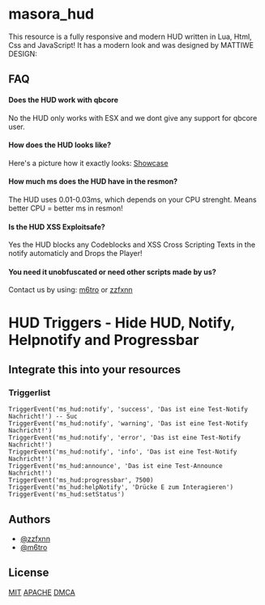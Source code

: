 # masora_hud
This resource is a fully responsive and modern HUD written in Lua, Html, Css and JavaScript! It has a modern look and was designed by MATTIWE DESIGN:


## FAQ

#### Does the HUD work with qbcore
No the HUD only works with ESX and we dont give any support for qbcore user.

#### How does the HUD looks like?
Here's a picture how it exactly looks: [Showcase](https://metro.isfucking.pro/gAgRDE.png)

#### How much ms does the HUD have in the resmon?
The HUD uses 0.01-0.03ms, which depends on your CPU strenght. Means better CPU = better ms in resmon!

#### Is the HUD XSS Exploitsafe?
Yes the HUD blocks any Codeblocks and XSS Cross Scripting Texts in the notify automaticly and Drops the Player!

#### You need it unobfuscated or need other scripts made by us?
Contact us by using: [m6tro](https://discord.com/users/1013917115868250243) or [zzfxnn](https://discord.com/users/1158996506712481844)


# HUD Triggers - Hide HUD, Notify, Helpnotify and Progressbar

## Integrate this into your resources

### Triggerlist
```
TriggerEvent('ms_hud:notify', 'success', 'Das ist eine Test-Notify Nachricht!') -- Suc
TriggerEvent('ms_hud:notify', 'warning', 'Das ist eine Test-Notify Nachricht!')
TriggerEvent('ms_hud:notify', 'error', 'Das ist eine Test-Notify Nachricht!')
TriggerEvent('ms_hud:notify', 'info', 'Das ist eine Test-Notify Nachricht!')
TriggerEvent('ms_hud:announce', 'Das ist eine Test-Announce Nachricht!')
TriggerEvent('ms_hud:progressbar', 7500)
TriggerEvent('ms_hud:helpNotify', 'Drücke E zum Interagieren')
TriggerEvent('ms_hud:setStatus')
```



## Authors

- [@zzfxnn](https://www.github.com/zzfxnn)
- [@m6tro](https://www.github.com/m6tro)




## License

[MIT](https://choosealicense.com/licenses/mit/)
[APACHE](https://choosealicense.com/licenses/apache-2.0/)
[DMCA](https://www.dmca.com/badges.aspx?r=m)

